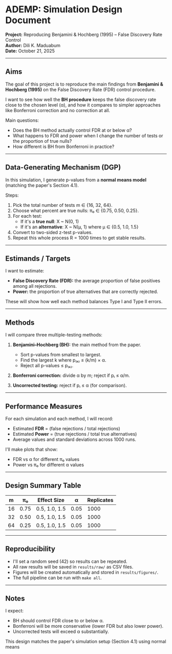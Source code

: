 # ADEMP: Simulation Design Document
**Project:** Reproducing Benjamini & Hochberg (1995) – False Discovery Rate Control  
**Author:** Dili K. Maduabum  
**Date:** October 21, 2025  

---

## Aims

The goal of this project is to reproduce the main findings from **Benjamini & Hochberg (1995)** on the False Discovery Rate (FDR) control procedure.

I want to see how well the **BH procedure** keeps the false discovery rate close to the chosen level (α), and how it compares to simpler approaches like Bonferroni correction and no correction at all.

Main questions:
- Does the BH method actually control FDR at or below α?  
- What happens to FDR and power when I change the number of tests or the proportion of true nulls?  
- How different is BH from Bonferroni in practice?

---

## Data-Generating Mechanism (DGP)

In this simulation, I generate p-values from a **normal means model** (matching the paper's Section 4.1).

Steps:
1. Pick the total number of tests m ∈ {16, 32, 64}.  
2. Choose what percent are true nulls: π₀ ∈ {0.75, 0.50, 0.25}.  
3. For each test:
   - If it's a **true null**: X ~ N(0, 1)  
   - If it's an **alternative**: X ~ N(μ, 1) where μ ∈ {0.5, 1.0, 1.5}  
4. Convert to two-sided z-test p-values.  
5. Repeat this whole process R = 1000 times to get stable results.

---

## Estimands / Targets

I want to estimate:
- **False Discovery Rate (FDR):** the average proportion of false positives among all rejections.  
- **Power:** the proportion of true alternatives that are correctly rejected.

These will show how well each method balances Type I and Type II errors.

---

## Methods

I will compare three multiple-testing methods:

1. **Benjamini–Hochberg (BH):** the main method from the paper.  
   - Sort p-values from smallest to largest.  
   - Find the largest k where p₍ₖ₎ ≤ (k/m) × α.  
   - Reject all p-values ≤ p₍ₖ₎.  

2. **Bonferroni correction:** divide α by m; reject if pᵢ ≤ α/m.  

3. **Uncorrected testing:** reject if pᵢ ≤ α (for comparison).

---

## Performance Measures

For each simulation and each method, I will record:
- Estimated **FDR** = (false rejections / total rejections)  
- Estimated **Power** = (true rejections / total true alternatives)  
- Average values and standard deviations across 1000 runs.

I'll make plots that show:
- FDR vs α for different π₀ values  
- Power vs π₀ for different α values

---

## Design Summary Table

| m  | π₀   | Effect Size | α    | Replicates |
|----|------|-------------|------|------------|
| 16 | 0.75 | 0.5, 1.0, 1.5 | 0.05 | 1000 |
| 32 | 0.50 | 0.5, 1.0, 1.5 | 0.05 | 1000 |
| 64 | 0.25 | 0.5, 1.0, 1.5 | 0.05 | 1000 |

---

## Reproducibility

- I'll set a random seed (42) so results can be repeated.  
- All raw results will be saved in `results/raw/` as CSV files.  
- Figures will be created automatically and stored in `results/figures/`.  
- The full pipeline can be run with `make all`.

---

## Notes

I expect:
- BH should control FDR close to or below α.  
- Bonferroni will be more conservative (lower FDR but also lower power).  
- Uncorrected tests will exceed α substantially.  

This design matches the paper's simulation setup (Section 4.1) using normal means 

